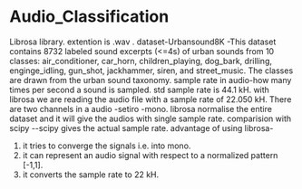 # Audio_Classification
Librosa library.
extention is .wav .
dataset-Urbansound8K -This dataset contains 8732 labeled sound excerpts (<=4s) of urban sounds from 10 classes: air_conditioner, car_horn, children_playing, dog_bark, drilling, enginge_idling, gun_shot, jackhammer, siren, and street_music. The classes are drawn from the urban sound taxonomy.
sample rate in audio-how many times per second a sound is sampled. std sample rate is 44.1 kH.
with librosa we are reading the audio file with a sample rate of 22.050 kH.
There are two channels in a audio -setiro -mono.
librosa normalise the entire dataset and it will give the audios with single sample rate.
comparision with scipy --scipy gives the actual sample rate.
advantage of using librosa- 
1. it tries to converge the signals i.e. into mono.
2. it can represent an audio signal with respect to a normalized pattern [-1,1].
3. it converts the sample rate to 22 kH.
